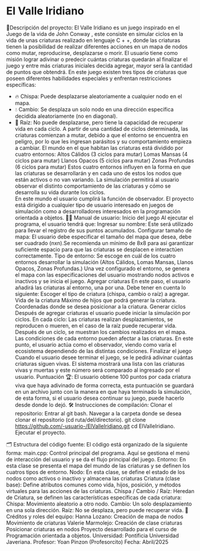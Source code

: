 # El Valle Iridiano

📘Descripción del proyecto:
El Valle Iridiano es un juego inspirado en el Juego de la vida de John Conway , este consiste en simular ciclos en la vida de unas criaturas realizado en lenguaje C + +, donde las criaturas tienen la posibilidad de realizar diferentes acciones en un mapa de nodos como mutar, reproducirse, desplazarse o morir. El usuario tiene como misión lograr adivinar o predecir cuántas criaturas quedarán al finalizar el juego y entre más criaturas iniciales decida agregar, mayor será la cantidad de puntos que obtendrá. 
En este juego existen tres tipos de criaturas que poseen diferentes habilidades especiales y enfrentan restricciones específicas:
- 🔥 Chispa: Puede desplazarse aleatoriamente a cualquier nodo en el mapa.
- 💧 Cambio: Se desplaza un solo nodo en una dirección específica decidida aleatoriamente (no en diagonal).
- 🌿 Raíz: No puede desplazarse, pero tiene la capacidad de recuperar vida en cada ciclo.
A partir de una cantidad de ciclos determinada, las criaturas comienzan a mutar, debido a que el entorno se encuentra en peligro, por lo que les ingresan parásitos y su comportamiento empieza a cambiar.
 El mundo en el que habitan las criaturas está dividido por cuatro entornos:
Altos Cálidos (3 ciclos para mutar)
Lomas Mansas (4 ciclos para mutar)
Llanos Opacos (5 ciclos para mutar)
Zonas Profundas (6 ciclos para mutar)
Estos cuatro entornos influyen en la forma en que las criaturas se desarrollarán y en cada uno de estos los nodos que están activos o no van variando.
La simulación permitirá al usuario observar el distinto comportamiento de las criaturas y cómo se desarrolla su vida durante los ciclos.  
En este mundo el usuario cumplirá la función de observador.
El proyecto está dirigido a cualquier tipo de usuario interesado en juegos de simulación como a desarrolladores interesados en la programación orientada a objetos.
🧑‍💻 Manual de usuario: 
Inicio del juego
Al ejecutar el programa, el usuario tendrá que:
Ingresar su nombre: Este será utilizado para llevar el registro de sus puntos acumulados.
 Configurar tamaño de mapa: El usuario debe especificar el tamaño del mapa que desea, debe ser cuadrado (nxn).Se recomienda un mínimo de 8x8 para asi garantizar suficiente espacio para que las criaturas se desplacen e interactúen correctamente.
Tipo de entorno: Se escoge en cuál de los cuatro entornos desarrollar la simulación (Altos Cálidos, Lomas Mansas, Llanos Opacos, Zonas Profundas.)
Una vez configurado el entorno, se genera el mapa con las especificaciones del usuario mostrando nodos activos e inactivos y se inicia el juego. 
Agregar criaturas
En este paso, el usuario añadirá las criaturas al entorno, una por una. Debe tener en cuenta lo siguiente:
Escoger el tipo de criatura (chispa, cambio o raíz) a agregar.
Vida de la criatura 
Máximo de hijos que podrá generar la criatura.
Coordenadas donde se desea posicionar a la criatura.
Generar ciclos
Después de agregar criaturas el usuario puede iniciar la simulación por ciclos. En cada ciclo:
Las criaturas realizan desplazamientos, se reproducen o mueren, en el caso de la raíz puede recuperar vida.
Después de un ciclo, se muestran los cambios realizados en el mapa.
Las condiciones de cada entorno pueden afectar a las criaturas.
	En este punto, el usuario actúa como el observador, viendo como varia el ecosistema 
	dependiendo de las distintas condiciones.
Finalizar el juego
Cuando el usuario desee terminar el juego, se le pedirá adivinar cuántas criaturas siguen vivas.
El sistema mostrará una lista con las criaturas vivas y muertas y este número será comparado al ingresado por el usuario. 
Puntuación 🏆:
El usuario obtiene 100 puntos por cada criatura viva que haya adivinado de forma correcta, esta puntuación se guardará en un archivo junto con la manera en que haya terminado la simulación, de esta forma, si el usuario desea continuar su juego, puede hacerlo desde donde lo dejó.
🛠️ Instrucciones de compilación:
Clonar el repositorio:
Entrar al git bash.
Navegar a la carpeta donde se desea clonar el repositorio (cd ruta/del/directorio).
git clone https://github.com/-usuario-/ElValleIridiano.git
cd ElValleIridiano.
Ejecutar el proyecto.

🗂️ Estructura del código fuente:
El código está organizado de la siguiente forma:
main.cpp: Control principal del programa. Aquí se gestiona el menú de interacción del usuario y se da el flujo principal del juego.
Entorno: En esta clase se presenta el mapa del mundo de las criaturas y se definen los cuatros tipos de entorno.
Nodo: En esta clase, se define el estado de los nodos como activos o inactivo y almacena las criaturas 
Criatura (clase base): Define atributos comunes como vida, hijos, posición, y métodos virtuales para las acciones de las criaturas.
Chispa / Cambio / Raíz: Heredan de Criatura, se definen las características específicas de cada criatura:
Chispa: Movimiento aleatorio a otro nodo.
Cambio: Un solo desplazamiento en una sola dirección.
Raíz: No se desplaza, pero puede recuperar vida.
👥Créditos y roles del equipo:
Hanna Lozano:
Creación de mapa de nodos
Movimiento de criaturas
Valerie Marmolejo:
Creación de clase criaturas
Posicionar criaturas en nodos
Proyecto desarrollado para el curso de Programación orientada a objetos.
Universidad: Pontificia Universidad Javeriana.
Profesor: Yoan Pinzon (Profesorcito)
Fecha: Abril/2025
